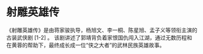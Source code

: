 # 射雕英雄传

《射雕英雄传》是由蒋家骏执导，杨旭文、李一桐、陈星旭、孟子义等领衔主演的古装武侠剧 [1-2] 。 该剧讲述了郭靖背负着家恨国仇闯入江湖，通过无数历程和在黄蓉的帮助下，最终成长成一位“侠之大者”的武林民族英雄故事。
